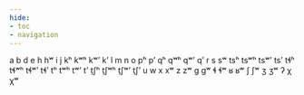 ```yaml
---
hide:
- toc
- navigation
---
```

a
b
d
e
h
hʷ
i
j
kʰ
kʷʰ
kʷʼ
kʼ
l
m
n
o
pʰ
pʼ
qʰ
qʷʰ
qʷʼ
qʼ
r
s
sʷ
tsʰ
tsʷʰ
tsʷʼ
tsʼ
tɬʰ
tɬʷʰ
tɬʷʼ
tɬʼ
tʰ
tʷʰ
tʷʼ
tʼ
t̠ʃʰ
t̠ʃʷʰ
t̠ʃʷʼ
t̠ʃʼ
u
w
x
xʷ
z
zʷ
ɡ
ɡʷ
ɬ
ɬʷ
ʁ
ʁʷ
ʃ
ʃʷ
ʒ
ʒʷ
ʔ
χ
χʷ
